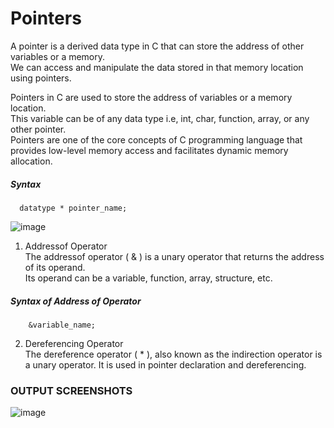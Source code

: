 # Pointers

A pointer is a derived data type in C that can store the address of other variables or a memory.   
We can access and manipulate the data stored in that memory location using pointers.  

Pointers in C are used to store the address of variables or a memory location.   
This variable can be of any data type i.e, int, char, function, array, or any other pointer.   
Pointers are one of the core concepts of C programming language that provides low-level memory access and facilitates dynamic memory allocation.  

##### Syntax  
      datatype * pointer_name;  

![image](https://user-images.githubusercontent.com/91966613/234338910-66907713-4e16-4e11-8524-4b955eca28c2.png)  

1. Addressof Operator  
The addressof operator ( & ) is a unary operator that returns the address of its operand.  
Its operand can be a variable, function, array, structure, etc.  

##### Syntax of Address of Operator  
        &variable_name;  

2. Dereferencing Operator  
The dereference operator ( * ), also known as the indirection operator is a unary operator. 
It is used in pointer declaration and dereferencing.  

### OUTPUT SCREENSHOTS  
![image](https://user-images.githubusercontent.com/91966613/234340531-7586870c-e818-4af4-9814-1ea00f2e9f6b.png)
